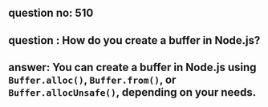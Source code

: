 
      
## question no: 510

## question : How do you create a buffer in Node.js?

## answer: You can create a buffer in Node.js using `Buffer.alloc()`, `Buffer.from()`, or `Buffer.allocUnsafe()`, depending on your needs.
      